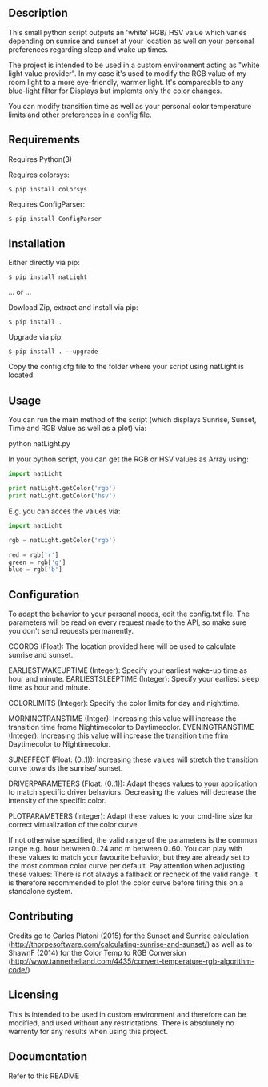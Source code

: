## Description

This small python script outputs an 'white' RGB/ HSV value which varies depending on sunrise and sunset at your location as well on
your personal preferences regarding sleep and wake up times.

The project is intended to be used in a custom environment acting as "white light value provider".
In my case it's used to modify the RGB value of my room light to a more eye-friendly, warmer light.
It's compareable to any blue-light filter for Displays but implemts only the color changes.

You can modify transition time as well as your personal color temperature limits and other preferences in a config file.


## Requirements

Requires Python(3)

Requires colorsys:

```
$ pip install colorsys
```

Requires ConfigParser:

```
$ pip install ConfigParser
```

## Installation

Either directly via pip:

```
$ pip install natLight
```

... or ...

Dowload Zip, extract and install via pip:

```
$ pip install .
```

Upgrade via pip:

```
$ pip install . --upgrade
```

Copy the config.cfg file to the folder where your script using natLight is located.


## Usage

You can run the main method of the script (which displays Sunrise, Sunset, Time and RGB Value as well as a plot) via:

python natLight.py


In your python script, you can get the RGB or HSV values as Array using:

```python
import natLight

print natLight.getColor('rgb')
print natLight.getColor('hsv')
```

E.g. you can acces the values via:

```python
import natLight

rgb = natLight.getColor('rgb')

red = rgb['r']
green = rgb['g']
blue = rgb['b']
```

## Configuration

To adapt the behavior to your personal needs, edit the config.txt file.
The parameters will be read on every request made to the API, so make sure you don't send requests permanently.


COORDS				(Float): The location provided here will be used to calculate sunrise and sunset.

EARLIESTWAKEUPTIME	(Integer): Specify your earliest wake-up time as hour and minute.
EARLIESTSLEEPTIME	(Integer): Specify your earliest sleep time as hour and minute.

COLORLIMITS			(Integer): Specify the color limits for day and nighttime.

MORNINGTRANSTIME	(Intger): Increasing this value will increase the transition time frome Nightimecolor to Daytimecolor.
EVENINGTRANSTIME	(Integer): Increasing this value will increase the transition time frim Daytimecolor to Nightimecolor.

SUNEFFECT			(Float: (0..1)): Increasing these values will stretch the transition curve towards the sunrise/ sunset.

DRIVERPARAMETERS	(Float: (0..1)): Adapt theses values to your application to match specific driver behaviors. Decreasing the values will decrease the intensity of the specific color.

PLOTPARAMETERS		(Integer): Adapt these values to your cmd-line size for correct virtualization of the color curve


If not otherwise specified, the valid range of the parameters is the common range e.g. hour between 0..24 and m between 0..60.
You can play with these values to match your favourite behavior, but they are already set to the most common color curve per default.
Pay attention when adjusting these values: There is not always a fallback or recheck of the valid range.
It is therefore recommended to plot the color curve before firing this on a standalone system.


## Contributing

Credits go to Carlos Platoni (2015) for the Sunset and Sunrise calculation (http://thorpesoftware.com/calculating-sunrise-and-sunset/)
as well as to ShawnF (2014) for the Color Temp to RGB Conversion (http://www.tannerhelland.com/4435/convert-temperature-rgb-algorithm-code/)

## Licensing

This is intended to be used in custom environment and therefore can be modified, and used without any
restrictations.
There is absolutely no warrenty for any results when using this project.

## Documentation

Refer to this README